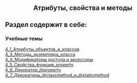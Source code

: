 <h2 style="text-align:center">Атрибуты, свойства и методы</h2>

## Раздел содержит в себе:

###  Учебные темы


<div>
<a href="https://github.com/kolesnikovvitaliy/pokolenie_python_oop/tree/main/4_Атрибуты_свойства_и_методы/4_1_Атрибуты_объектов_и_классов">4_1_Атрибуты_объектов_и_классов</a>  &nbsp; 
</div> 
<div>
<a href="https://github.com/kolesnikovvitaliy/pokolenie_python_oop/tree/main/4_Атрибуты_свойства_и_методы/4_3_Методы_экземпляра_класса">4_3_Методы_экземпляра_класса</a>  &nbsp; 
</div>
<div>
<a href="https://github.com/kolesnikovvitaliy/pokolenie_python_oop/tree/main/4_Атрибуты_свойства_и_методы/4_4_Модификаторы доступа и аксессоры">4_4_Модификаторы доступа и аксессоры</a>  &nbsp; 
</div>
<div>
<a href="https://github.com/kolesnikovvitaliy/pokolenie_python_oop/tree/main/4_Атрибуты_свойства_и_методы/4_5_Свойства_функция_property">4_5_Свойства_функция_property</a>  &nbsp; 
</div>
<div>
<a href="https://github.com/kolesnikovvitaliy/pokolenie_python_oop/tree/main/4_Атрибуты_свойства_и_методы/4_6_Декоратор_@property">4_6_Декоратор_@property</a>  &nbsp; 
</div>
<div>
<a href="https://github.com/kolesnikovvitaliy/pokolenie_python_oop/tree/main/4_Атрибуты_свойства_и_методы/4_7_Декораторы_@classmethod_и_@staticmethod">4_7_Декораторы_@classmethod_и_@staticmethod</a>  &nbsp; 
</div>